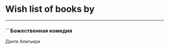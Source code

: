 # Wish list of books by [](https://plus.google.com/u/0/106915386474260202605/)
---

### `` Божественная комедия
Данте Алигьери

